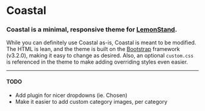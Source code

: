 Coastal
=============

### Coastal is a minimal, responsive theme for [LemonStand](https://lemonstand.com/).

While you can definitely use Coastal as-is, Coastal is meant to be modified. The HTML is lean, and the theme is built on the [Bootstrap](http://getbootstrap.com/) framework (v3.2.0), making it easy to change as desired. Also, an optional `custom.css` is referenced in the theme to make adding overriding styles even easier.

***

#### TODO
- Add plugin for nicer dropdowns (ie. Chosen)
- Make it easier to add custom category images, per category

